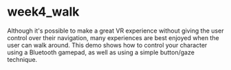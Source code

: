 # week4_walk
Although it's possible to make a great VR experience without giving the user control over their navigation, many experiences are best enjoyed when the user can walk around. This demo shows how to control your character using a Bluetooth gamepad, as well as using a simple button/gaze technique.

